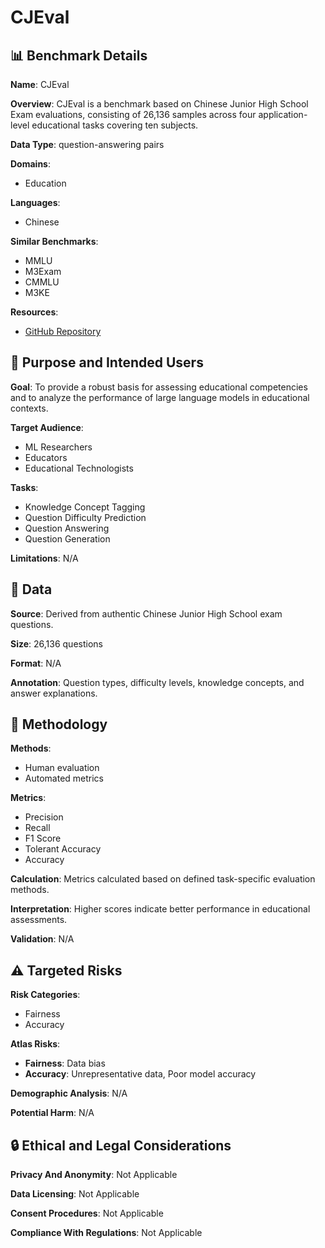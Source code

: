 # CJEval

## 📊 Benchmark Details

**Name**: CJEval

**Overview**: CJEval is a benchmark based on Chinese Junior High School Exam evaluations, consisting of 26,136 samples across four application-level educational tasks covering ten subjects.

**Data Type**: question-answering pairs

**Domains**:
- Education

**Languages**:
- Chinese

**Similar Benchmarks**:
- MMLU
- M3Exam
- CMMLU
- M3KE

**Resources**:
- [GitHub Repository](https://github.com/SmileWHC/CJEval)

## 🎯 Purpose and Intended Users

**Goal**: To provide a robust basis for assessing educational competencies and to analyze the performance of large language models in educational contexts.

**Target Audience**:
- ML Researchers
- Educators
- Educational Technologists

**Tasks**:
- Knowledge Concept Tagging
- Question Difficulty Prediction
- Question Answering
- Question Generation

**Limitations**: N/A

## 💾 Data

**Source**: Derived from authentic Chinese Junior High School exam questions.

**Size**: 26,136 questions

**Format**: N/A

**Annotation**: Question types, difficulty levels, knowledge concepts, and answer explanations.

## 🔬 Methodology

**Methods**:
- Human evaluation
- Automated metrics

**Metrics**:
- Precision
- Recall
- F1 Score
- Tolerant Accuracy
- Accuracy

**Calculation**: Metrics calculated based on defined task-specific evaluation methods.

**Interpretation**: Higher scores indicate better performance in educational assessments.

**Validation**: N/A

## ⚠️ Targeted Risks

**Risk Categories**:
- Fairness
- Accuracy

**Atlas Risks**:
- **Fairness**: Data bias
- **Accuracy**: Unrepresentative data, Poor model accuracy

**Demographic Analysis**: N/A

**Potential Harm**: N/A

## 🔒 Ethical and Legal Considerations

**Privacy And Anonymity**: Not Applicable

**Data Licensing**: Not Applicable

**Consent Procedures**: Not Applicable

**Compliance With Regulations**: Not Applicable

